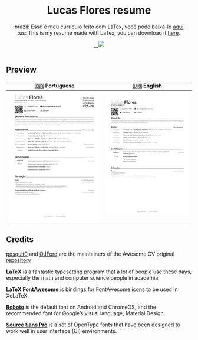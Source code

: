 <h1 align="center">
  Lucas Flores resume
</h1>

<p align="center">
  :brazil: Esse é meu currículo feito com LaTex, você pode baixa-lo <a href="https://github.com/LafaDev/Lafa-CV/raw/master/lafadev/resume.pdf">aqui</a>.
  <br>
  :us: This is my resume made with LaTex, you can download it <a href="https://github.com/LafaDev/Lafa-CV/raw/master/lafadev/resume-en.pdf">here</a>.
</p>

<div align="center">
  <a href="https://github.com/lafadev">
    <img alt="" src="https://img.shields.io/github/followers/lafadev?style=for-the-badge" />
  </a>
  <a href="https://github.com/LafaDev/Lafa-CV/raw/master/lafadev/resume.pdf">
    <img alt="" src="https://img.shields.io/badge/resume-pdf-green.svg?style=for-the-badge" />
  </a>
   <a href="https://www.linkedin.com/in/lafadev/">
    <img alt="" src="https://img.shields.io/badge/LinkedIn-0077B5?style=for-the-badge&logo=linkedin&logoColor=white" />
  </a>
   <a href="mailto:lafa.dev@protonmail.com">
      <img src="https://img.shields.io/badge/ProtonMail-8B89CC?style=for-the-badge&logo=protonmail&logoColor=white" />
   </a>
</div>

<br />

## Preview

| :brazil: Portuguese | :us: English  |
|:---:|:---:|
|[![Résumé](https://raw.githubusercontent.com/LafaDev/Lafa-CV/master/resume.png)](https://github.com/LafaDev/Lafa-CV/blob/master/lafadev/resume.pdf)|[![Résumé](https://github.com/LafaDev/Lafa-CV/blob/master/resume-en.png)](https://github.com/LafaDev/Lafa-CV/blob/master/lafadev/resume-en.pdf)|


## Credits

[posquit0](https://github.com/posquit0) and [OJFord](https://github.com/OJFord) are the maintainers of the Awesome CV original [repository](https://github.com/posquit0/Awesome-CV)

[**LaTeX**](https://www.latex-project.org) is a fantastic typesetting program that a lot of people use these days, especially the math and computer science people in academia.

[**LaTeX FontAwesome**](https://github.com/furl/latex-fontawesome) is bindings for FontAwesome icons to be used in XeLaTeX.

[**Roboto**](https://github.com/google/roboto) is the default font on Android and ChromeOS, and the recommended font for Google’s visual language, Material Design.

[**Source Sans Pro**](https://github.com/adobe-fonts/source-sans-pro) is a set of OpenType fonts that have been designed to work well in user interface (UI) environments.
